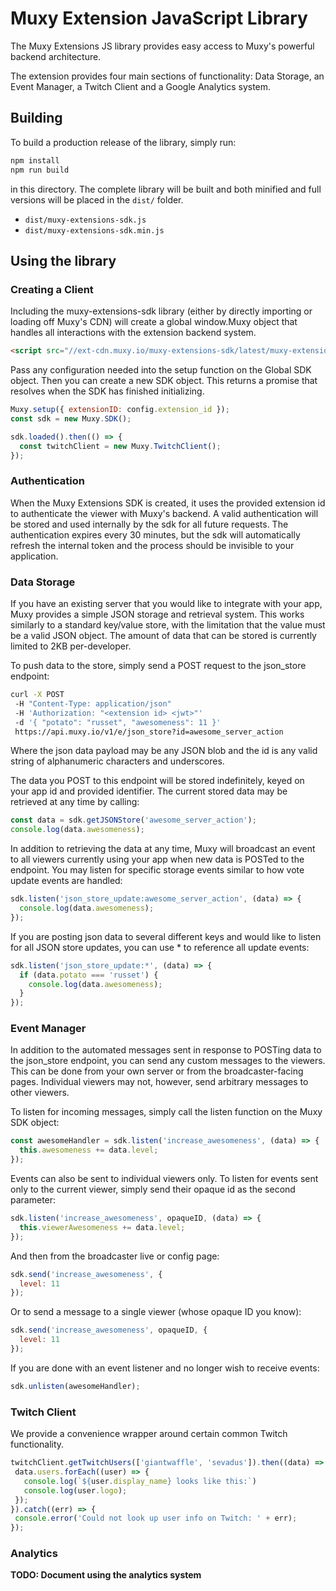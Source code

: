 # Muxy Extension JavaScript Library

The Muxy Extensions JS library provides easy access to Muxy's powerful backend architecture.

The extension provides four main sections of functionality: Data Storage, an Event Manager, a Twitch Client and a Google Analytics system.

## Building

To build a production release of the library, simply run:

```sh
npm install
npm run build
```

in this directory. The complete library will be built and both minified and full versions will be placed in the `dist/` folder.

- `dist/muxy-extensions-sdk.js`
- `dist/muxy-extensions-sdk.min.js`

## Using the library

### Creating a Client

Including the muxy-extensions-sdk library (either by directly importing or loading off Muxy's CDN) will create a global window.Muxy object that handles all interactions with the extension backend system.

```html
<script src="//ext-cdn.muxy.io/muxy-extensions-sdk/latest/muxy-extensions-sdk.js"></script>
```

Pass any configuration needed into the setup function on the Global SDK object. Then you can create a new SDK object.
This returns a promise that resolves when the SDK has finished initializing.

```javascript
Muxy.setup({ extensionID: config.extension_id });
const sdk = new Muxy.SDK();

sdk.loaded().then(() => {
  const twitchClient = new Muxy.TwitchClient();
});

```

### Authentication

When the Muxy Extensions SDK is created, it uses the provided extension id to authenticate the viewer with Muxy's backend. A valid authentication will be stored and used internally by the sdk for all future requests. The authentication expires every 30 minutes, but the sdk will automatically refresh the internal token and the process should be invisible to your application.

### Data Storage

If you have an existing server that you would like to integrate with your app, Muxy provides a simple JSON storage and retrieval system. This works similarly to a standard key/value store, with the limitation that the value must be a valid JSON object. The amount of data that can be stored is currently limited to 2KB per-developer.

To push data to the store, simply send a POST request to the json_store endpoint:

```sh
curl -X POST
 -H "Content-Type: application/json"
 -H 'Authorization: "<extension id> <jwt>"'
 -d '{ "potato": "russet", "awesomeness": 11 }'
 https://api.muxy.io/v1/e/json_store?id=awesome_server_action
```

Where the json data payload may be any JSON blob and the id is any valid string of alphanumeric characters and underscores.

The data you POST to this endpoint will be stored indefinitely, keyed on your app id and provided identifier. The current stored data may be retrieved at any time by calling:

```javascript
const data = sdk.getJSONStore('awesome_server_action');
console.log(data.awesomeness);
```

In addition to retrieving the data at any time, Muxy will broadcast an event to all viewers currently using your app when new data is POSTed to the endpoint. You may listen for specific storage events similar to how vote update events are handled:

```javascript
sdk.listen('json_store_update:awesome_server_action', (data) => {
  console.log(data.awesomeness);
});
```

If you are posting json data to several different keys and would like to listen for all JSON store updates, you can use * to reference all update events:

```javascript
sdk.listen('json_store_update:*', (data) => {
  if (data.potato === 'russet') {
    console.log(data.awesomeness);
  }
});
```

### Event Manager

In addition to the automated messages sent in response to POSTing data to the json_store endpoint, you can send any custom messages to the viewers. This can be done from your own server or from the broadcaster-facing pages. Individual viewers may not, however, send arbitrary messages to other viewers.

To listen for incoming messages, simply call the listen function on the Muxy SDK object:

```javascript
const awesomeHandler = sdk.listen('increase_awesomeness', (data) => {
  this.awesomeness += data.level;
});
```

Events can also be sent to individual viewers only. To listen for events sent only to the current viewer, simply send their opaque id as the second parameter:

```javascript
sdk.listen('increase_awesomeness', opaqueID, (data) => {
  this.viewerAwesomeness += data.level;
});
```

And then from the broadcaster live or config page:

```javascript
sdk.send('increase_awesomeness', {
  level: 11
});
```

Or to send a message to a single viewer (whose opaque ID you know):

```javascript
sdk.send('increase_awesomeness', opaqueID, {
  level: 11
});
```

If you are done with an event listener and no longer wish to receive events:

```javascript
sdk.unlisten(awesomeHandler);
```


### Twitch Client

We provide a convenience wrapper around certain common Twitch functionality.

```javascript
twitchClient.getTwitchUsers(['giantwaffle', 'sevadus']).then((data) => {
 data.users.forEach((user) => {
   console.log(`${user.display_name} looks like this:`)
   console.log(user.logo);
 });
}).catch((err) => {
 console.error('Could not look up user info on Twitch: ' + err);
});
```

### Analytics

**TODO: Document using the analytics system**
